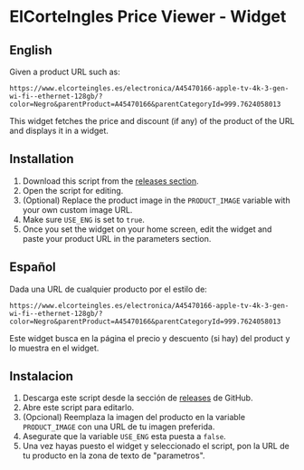 # ElCorteIngles Price Viewer - Widget
## English
Given a product URL such as:
```
https://www.elcorteingles.es/electronica/A45470166-apple-tv-4k-3-gen-wi-fi--ethernet-128gb/?color=Negro&parentProduct=A45470166&parentCategoryId=999.7624058013
```
This widget fetches the price and discount (if any) of the product of the URL and displays it in a widget.

## Installation
1. Download this script from the [releases section](https://github.com/SkinnyDevi/scriptable/releases).
2. Open the script for editing.
3. (Optional) Replace the product image in the `PRODUCT_IMAGE` variable with your own custom image URL.
4. Make sure `USE_ENG` is set to `true`.
5. Once you set the widget on your home screen, edit the widget and paste your product URL in the parameters section.


## Español
Dada una URL de cualquier producto por el estilo de:
```
https://www.elcorteingles.es/electronica/A45470166-apple-tv-4k-3-gen-wi-fi--ethernet-128gb/?color=Negro&parentProduct=A45470166&parentCategoryId=999.7624058013
```
Este widget busca en la página el precio y descuento (si hay) del product y lo muestra en el widget.

## Instalacion
1. Descarga este script desde la sección de [releases](https://github.com/SkinnyDevi/scriptable/releases) de GitHub.
2. Abre este script para editarlo.
3. (Opcional) Reemplaza la imagen del producto en la variable `PRODUCT_IMAGE` con una URL de tu imagen preferida.
4. Asegurate que la variable `USE_ENG` esta puesta a `false`.
5. Una vez hayas puesto el widget y seleccionado el script, pon la URL de tu producto en la zona de texto de "parametros".

